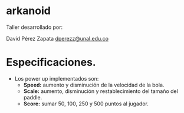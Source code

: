 # arkanoid

Taller desarrollado por:

David Pérez Zapata
dperezz@unal.edu.co

# Especificaciones.
* Los power up implementados son:
    * **Speed:** aumento y disminución de la velocidad de la bola.
    * **Scale:** aumento, disminución y restablecimiento del tamaño del paddle.
    * **Score:** sumar 50, 100, 250 y 500 puntos al jugador.
